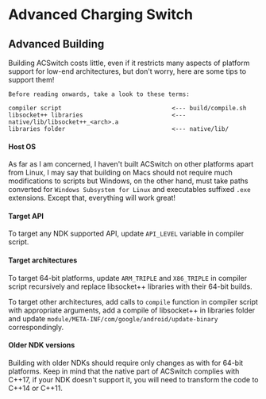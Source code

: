 # Advanced Charging Switch

## Advanced Building

Building ACSwitch costs little, even if it restricts many aspects of platform
support for low-end architectures, but don't worry, here are some tips to
support them!

    Before reading onwards, take a look to these terms:

    compiler script                               <--- build/compile.sh
    libsocket++ libraries                         <--- native/lib/libsocket++_<arch>.a
    libraries folder                              <--- native/lib/

#### Host OS

As far as I am concerned, I haven't built ACSwitch on other platforms apart from Linux, I may
say that building on Macs should not require much modifications to scripts but
Windows, on the other hand, must take paths converted for `Windows Subsystem for Linux`
and executables suffixed `.exe` extensions. Except that, everything will work
great!

#### Target API

To target any NDK supported API, update `API_LEVEL` variable in compiler script.

#### Target architectures

To target 64-bit platforms, update `ARM_TRIPLE` and `X86_TRIPLE` in compiler script
recursively and replace libsocket++ libraries with their 64-bit builds.

To target other architectures, add calls to `compile` function in compiler script
with appropriate arguments, add a compile of libsocket++ in libraries folder and
update `module/META-INF/com/google/android/update-binary` correspondingly.

#### Older NDK versions

Building with older NDKs should require only changes as with for 64-bit platforms.
Keep in mind that the native part of ACSwitch complies with C++17, if your NDK doesn't
support it, you will need to transform the code to C++14 or C++11.
